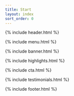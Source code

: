 ```yaml
---
title: Start
layout: index
sort_order: 0
---
```


<!-- Header -->
{% include header.html %}

<!-- Nav -->
{% include menu.html %}

<!-- Banner -->
{% include banner.html %}

<!-- Highlights -->
{% include highlights.html %}

<!-- CTA -->
{% include cta.html %}

<!-- Testimonials -->
{% include testimonials.html %}

<!-- Footer -->
{% include footer.html %}
